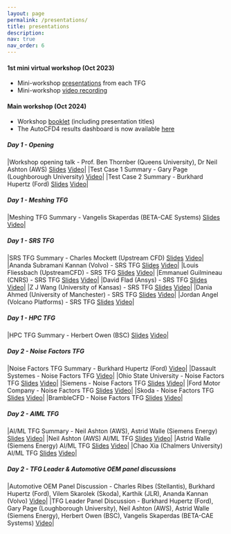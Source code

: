 ```yaml
---
layout: page
permalink: /presentations/
title: presentations
description: 
nav: true
nav_order: 6
---
```


<h4>1st mini virtual workshop (Oct 2023)</h4>

* Mini-workshop [presentations](https://autocfd4.s3.eu-west-1.amazonaws.com/autocfd4-miniworkshop-presentations.zip) from each TFG 
* Mini-workshop [video recording](https://autocfd4.s3.eu-west-1.amazonaws.com/autocfd4-miniworkshop-video.mp4)

<h4>Main workshop (Oct 2024)</h4>

* Workshop [booklet](https://autocfd4.s3.eu-west-1.amazonaws.com/4th+Automotive+CFD+Prediction+Workshop.pdf) (including presentation titles)
* The AutoCFD4 results dashboard is now available [here](https://autocfd4.cfdsolutions.net)

<h5>Day 1 - Opening</h5>

|Workshop opening talk  - Prof. Ben Thornber (Queens University), Dr Neil Ashton (AWS) [Slides](https://autocfd4.s3.eu-west-1.amazonaws.com/presentations/ThursdayMorningIntros-Website/OpeningCeremony.pdf) [Video](https://youtu.be/hntbFeLmvUA)|
|Test Case 1 Summary  - Gary Page (Loughborough University) [Video](https://youtu.be/sOcbbEDgQPU)|
|Test Case 2 Summary  - Burkhard Hupertz (Ford) [Slides](https://autocfd4.s3.eu-west-1.amazonaws.com/presentations/ThursdayMorningIntros-Website/AutoCFD4_Case2_Intro_Results_240918.pdf) [Video](https://youtu.be/u4HFI2aie4w)|

<h5>Day 1 - Meshing TFG</h5>

|Meshing TFG Summary  - Vangelis Skaperdas (BETA-CAE Systems) [Slides](https://autocfd4.s3.eu-west-1.amazonaws.com/presentations/Meshing-Website/Skaperdas_Meshing.pdf) [Video](https://youtu.be/HvNXoBCKuPM)|

<h5>Day 1 - SRS TFG</h5>

|SRS TFG Summary  - Charles Mockett (Upstream CFD) [Slides](https://autocfd4.s3.eu-west-1.amazonaws.com/presentations/SRS-Website/Mockett_SRS_AutoCFD4_TFG-SRS_Summary_UCFD_20240926.pdf) [Video](https://youtu.be/iW25bCsgzPE)|
|Ananda Subramani Kannan (Volvo) - SRS TFG [Slides](https://autocfd4.s3.eu-west-1.amazonaws.com/presentations/SRS-Website/Ananda+Subramani_Kannan_Kannan_ScaleResolvingSimulation_24w38.pdf) [Video](https://youtu.be/ahYylotefjQ)|
|Louis Fliessbach (UpstreamCFD) - SRS TFG [Slides](https://autocfd4.s3.eu-west-1.amazonaws.com/presentations/SRS-Website/Louis_Fliessbach_FliessbachEtAl_ScaleResolvingSimulation.pdf) [Video](https://youtu.be/JhAg7cKOAZA)|
|Emmanuel Guilmineau (CNRS) - SRS TFG [Slides](https://autocfd4.s3.eu-west-1.amazonaws.com/presentations/SRS-Website/Emmanuel_GUILMINEAU_Guilmineau_SRS_v2.pdf) [Video](https://youtu.be/S0OMjhVxuec)|
|David Flad (Ansys) - SRS TFG [Slides](https://autocfd4.s3.eu-west-1.amazonaws.com/presentations/SRS-Website/David_Flad_DavidFlad_SRS_ANSYS_DrivAer+Notch+Back.pdf) [Video](https://youtu.be/FgKcRYUxqnQ)|
|Z J Wang (University of Kansas) - SRS TFG [Slides](https://autocfd4.s3.eu-west-1.amazonaws.com/presentations/SRS-Website/Z.J.+_Wang_Wang_ScaleResolvingSimulation.pdf) [Video](https://youtu.be/EsbNIk83Atk)|
|Dania Ahmed (University of Manchester) - SRS TFG [Slides](https://autocfd4.s3.eu-west-1.amazonaws.com/presentations/SRS-Website/Dania_Ahmed_AutoCFD4-Dania-Ahmed.pdf) [Video](https://youtu.be/o5DAGTj7gA4)|
|Jordan Angel (Volcano Platforms) - SRS TFG [Slides](https://autocfd4.s3.eu-west-1.amazonaws.com/presentations/SRS-Website/Jordan_Angel_JordanAngel_VolcanoScaLES_AutoCFD4.pdf) [Video](https://youtu.be/lgZ6A2ipkHg)|

<h5>Day 1 - HPC TFG</h5>

|HPC TFG Summary  - Herbert Owen (BSC) [Slides](https://autocfd4.s3.eu-west-1.amazonaws.com/presentations/HPC-Website/HPC-Owen.pdf) [Video](https://youtu.be/XYc41_Gk4uQ)|

<h5>Day 2 - Noise Factors TFG</h5>

|Noise Factors TFG Summary  - Burkhard Hupertz (Ford) [Video](https://youtu.be/fQ6ZR4MPnKg)|
|Dassault Systemes - Noise Factors TFG [Video](https://youtu.be/rmtJsF_ECgM)|
|Ohio State University - Noise Factors TFG [Slides](https://autocfd4.s3.eu-west-1.amazonaws.com/presentations/Noise-Website/Matthew_Aultman_Aultman_NoiseFactors.pdf) [Video](https://youtu.be/pAso0Nab-_Q)|
|Siemens - Noise Factors TFG [Slides](https://autocfd4.s3.eu-west-1.amazonaws.com/presentations/Noise-Website/Grzegorz_Borowiec_Borowiec_noiseFactors.pdf) [Video](https://youtu.be/LIpN1A1ll24)|
|Ford Motor Company - Noise Factors TFG [Slides](https://autocfd4.s3.eu-west-1.amazonaws.com/presentations/Noise-Website/Norman_Sowemimo_Thome_AutoCFD4.pdf) [Video](https://youtu.be/M_VKTtUnffY)|
|Skoda - Noise Factors TFG [Slides](https://autocfd4.s3.eu-west-1.amazonaws.com/presentations/Noise-Website/Ondrej_Cavoj_CavojViochna_Noise+1.pdf) [Video](https://youtu.be/TMblzkBgZ3Q)|
|BrambleCFD - Noise Factors TFG [Slides](https://autocfd4.s3.eu-west-1.amazonaws.com/presentations/Noise-Website/Matheus_Marques_Marques_NoiseFactor.pdf) [Video](https://youtu.be/Os3SgNthbPY)|

<h5>Day 2 - AIML TFG</h5>

|AI/ML TFG Summary - Neil Ashton (AWS), Astrid Walle (Siemens Energy) [Slides](https://autocfd4.s3.eu-west-1.amazonaws.com/presentations/AIML-Website/AIML_TFG_Summary.pdf) [Video](https://youtu.be/2TnowaQo6FA)|
|Neil Ashton (AWS) AI/ML TFG [Slides](https://autocfd4.s3.eu-west-1.amazonaws.com/presentations/AIML-Website/Ashton_Neil_AWS_AIML.pdf) [Video](https://youtu.be/UgLYXtiJ84o)|
|Astrid Walle (Siemens Energy) AI/ML TFG [Slides](https://autocfd4.s3.eu-west-1.amazonaws.com/presentations/AIML-Website/Astrid_Walle_Walle_AIML.pdf) [Video](https://youtu.be/5lDvZu7z_es)|
|Chao Xia (Chalmers University) AI/ML TFG [Slides](https://autocfd4.s3.eu-west-1.amazonaws.com/presentations/AIML-Website/Chao_Xia_Chao_AIML.pdf) [Video](https://youtu.be/H_mXw2aclxc)|

<h5>Day 2 - TFG Leader & Automotive OEM panel discussions</h5>

|Automotive OEM Panel Discussion - Charles Ribes (Stellantis), Burkhard Hupertz (Ford), Vilem Skarolek (Skoda), Karthik (JLR), Ananda Kannan (Volvo) [Video](https://youtu.be/91HLjjP3MEA)|
|TFG Leader Panel Discussion - Burkhard Hupertz (Ford), Gary Page (Loughborough University), Neil Ashton (AWS), Astrid Walle (Siemens Energy), Herbert Owen (BSC), Vangelis Skaperdas (BETA-CAE Systems) [Video](https://youtu.be/pNU5IBAwX5Q)|


